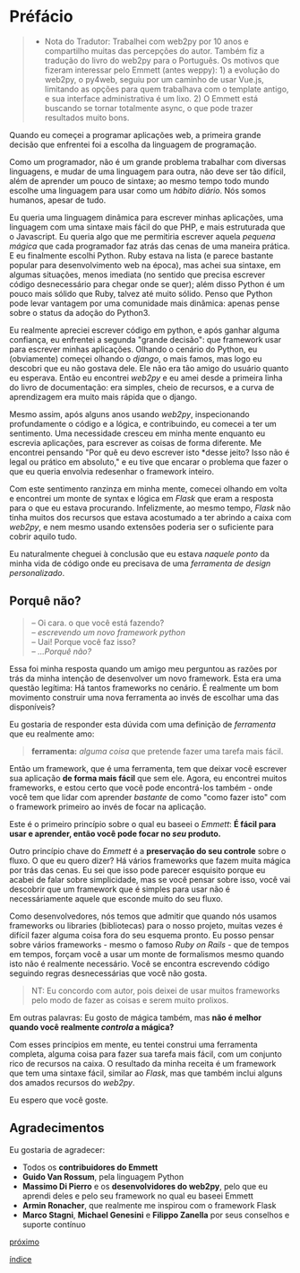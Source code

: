 
Préfácio
========


>- Nota do Tradutor: Trabalhei com web2py por 10 anos e compartilho muitas das percepções do autor. Também fiz a tradução do livro do web2py  para o Português. Os motivos que fizeram interessar pelo Emmett (antes weppy): 1) a evolução do web2py, o py4web, seguiu por um caminho de usar Vue.js, limitando as opções para quem trabalhava com o template antigo, e sua interface administrativa é um lixo. 2) O Emmett está buscando se tornar totalmente async, o que pode trazer resultados muito bons. 

Quando eu começei a programar aplicações web, a primeira grande decisão que enfrentei foi a escolha da linguagem de programação. 

Como um programador, não é um grande problema trabalhar com diversas linguagens, e mudar de uma linguagem para outra, não deve ser tão difícil, além de aprender um pouco de sintaxe; ao mesmo tempo todo mundo escolhe uma linguagem para usar como um *hábito diário*. Nós somos humanos, apesar de tudo. 

Eu queria uma linguagem dinâmica para escrever minhas aplicações, uma linguagem com uma sintaxe mais fácil do que PHP, e mais estruturada que o Javascript. Eu queria algo que me permitiria escrever aquela *pequena mágica* que cada programador faz atrás das cenas de uma maneira prática. E eu finalmente escolhi Python. Ruby estava na lista (e parece bastante popular para desenvolvimento web na época), mas achei sua sintaxe, em algumas situações, menos imediata (no sentido que precisa escrever código desnecessário para chegar onde se quer); além disso Python é um pouco mais sólido que Ruby, talvez até muito sólido. Penso que Python pode levar vantagem por uma comunidade mais dinâmica: apenas pense sobre o status da adoção do Python3. 

Eu realmente apreciei escrever código em python, e após ganhar alguma confiança, eu enfrentei a segunda "grande decisão": que framework usar para escrever minhas aplicações. Olhando o cenário do Python, eu (obviamente) começei olhando o *django*, o mais famos, mas logo eu descobri que eu não gostava dele. Ele não era tão amigo do usuário quanto eu esperava. Então eu encontrei *web2py* e eu amei desde a primeira linha do livro de documentação: era simples, cheio de recursos, e a curva de aprendizagem era muito mais rápida que o django.  

Mesmo assim, após alguns anos usando *web2py*, inspecionando profundamente o código e a lógica, e contribuindo, eu comecei a ter um sentimento. Uma necessidade cresceu em minha mente enquanto eu escrevia aplicações, para escrever as coisas de forma diferente. Me encontrei pensando "Por quê eu devo escrever isto *desse jeito? Isso não é legal ou prático em absoluto," e eu tive que encarar o problema que fazer o que eu queria envolvia redesenhar o framework inteiro. 

Com este sentimento ranzinza em minha mente, comecei olhando em volta e encontrei um monte de syntax e lógica em *Flask* que eram a resposta para o que eu estava procurando. Infelizmente, ao mesmo tempo, *Flask* não tinha muitos dos recursos que estava acostumado a ter abrindo a caixa com *web2py*, e nem mesmo usando extensões poderia ser o suficiente para cobrir aquilo tudo. 

Eu naturalmente cheguei à conclusão que eu estava *naquele ponto* da minha vida de código onde eu precisava de uma *ferramenta de design personalizado*.

Porquê não? 
--------

> – Oi cara. o que você está fazendo?   
> – *escrevendo um novo framework python*   
> – Uai! Porque você faz isso?   
> – *...Porquê não?*

Essa foi minha resposta quando um amigo meu perguntou as razões por trás da minha intenção de desenvolver um novo framework. Esta era uma questão legítima: Há tantos frameworks no cenário. É realmente um bom movimento construir uma nova ferramenta ao invés de escolhar uma das disponíveis?

Eu gostaria de responder esta dúvida com uma definição de *ferramenta* que eu realmente amo: 


> **ferramenta:** *alguma coisa* que pretende fazer uma tarefa mais fácil.

Então um framework, que é uma ferramenta, tem que deixar você escrever sua aplicação **de forma mais fácil** que sem ele. Agora, eu encontrei muitos frameworks, e estou certo que você pode encontrá-los também - onde você tem que lidar com aprender *bastante* de como "como fazer isto" com o framework primeiro ao invés de focar na aplicação. 

Este é o primeiro princípio sobre o qual eu baseei o *Emmett*:   **É fácil para usar e aprender, então você pode focar no *seu* produto.** 

Outro princípio chave do *Emmett* é a **preservação do seu  controle** sobre o fluxo. O que eu quero dizer? Há vários frameworks que fazem muita mágica por trás das cenas. Eu sei que isso pode parecer esquisito porque eu acabei de falar sobre simplicidade, mas se você pensar sobre isso, você vai descobrir que um framework que é simples para usar não é necessáriamente aquele que esconde muito do seu fluxo. 


Como desenvolvedores, nós temos que admitir que quando nós usamos frameworks ou libraries (bibliotecas) para o nosso projeto, muitas vezes é difícil fazer alguma coisa fora do seu esquema pronto. Eu posso pensar sobre vários frameworks - mesmo o famoso *Ruby on Rails* - que 
de tempos em tempos, forçam você a usar um monte de formalismos mesmo quando  isto não é realmente necessário. Você se encontra escrevendo código seguindo regras desnecessárias que você não gosta. 

> NT: Eu concordo com autor, pois deixei de usar muitos frameworks pelo modo de fazer as coisas e serem muito prolixos. 

Em outras palavras: Eu gosto de mágica também, mas **não é melhor quando você realmente *controla* a mágica?**

Com esses princípios em mente, eu tentei construi uma ferramenta completa, alguma coisa para fazer sua tarefa mais fácil, com um conjunto rico de recursos na caixa. O resultado da minha receita é um framework que tem uma sintaxe fácil, similar ao *Flask*, mas que também inclui alguns dos amados recursos do *web2py*.

Eu espero que você goste. 


Agradecimentos
---------------
Eu gostaria de agradecer:


* Todos os  **contribuidores do Emmett**
* **Guido Van Rossum**, pela linguagem Python
* **Massimo Di Pierro** e os  **desenvolvidores do web2py**, pelo que eu aprendi deles e pelo seu framework no qual eu baseei Emmett
* **Armin Ronacher**, que realmente me inspirou com o framework Flask 
* **Marco Stagni**, **Michael Genesini** e **Filippo Zanella** por seus conselhos e suporte contínuo 

[próximo](instalattion.md)

[índice](README.md)
